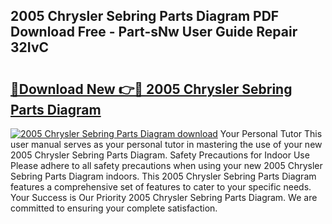 ## 2005 Chrysler Sebring Parts Diagram PDF Download Free - Part-sNw User Guide Repair 32IvC

# <h2><a href="http://dfukkb6.blite.top/?on=2005+Chrysler+Sebring+Parts+Diagram">🔗Download New 👉🔴 2005 Chrysler Sebring Parts Diagram</a></h2>

[![2005 Chrysler Sebring Parts Diagram download](https://i.imgur.com/lujVjoI.png)](http://dfukkb6.blite.top/?on=2005+Chrysler+Sebring+Parts+Diagram)
Your Personal Tutor This user manual serves as your personal tutor in mastering the use of your new 2005 Chrysler Sebring Parts Diagram. Safety Precautions for Indoor Use Please adhere to all safety precautions when using your new 2005 Chrysler Sebring Parts Diagram indoors. This 2005 Chrysler Sebring Parts Diagram features a comprehensive set of features to cater to your specific needs. Your Success is Our Priority 2005 Chrysler Sebring Parts Diagram. We are committed to ensuring your complete satisfaction.
